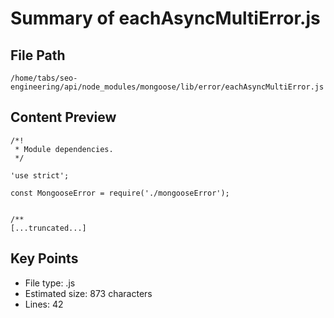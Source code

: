 # Summary of eachAsyncMultiError.js
  
## File Path
`/home/tabs/seo-engineering/api/node_modules/mongoose/lib/error/eachAsyncMultiError.js`

## Content Preview
```
/*!
 * Module dependencies.
 */

'use strict';

const MongooseError = require('./mongooseError');


/**
[...truncated...]
```

## Key Points
- File type: .js
- Estimated size: 873 characters
- Lines: 42
